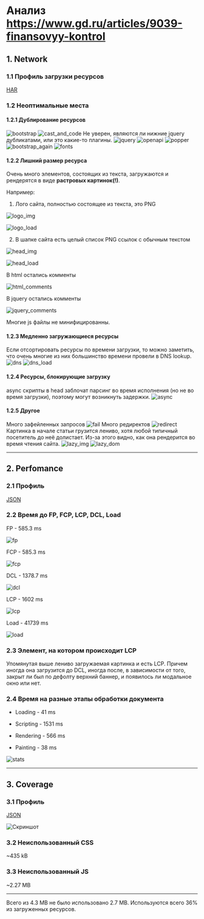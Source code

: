 # **Анализ https://www.gd.ru/articles/9039-finansovyy-kontrol**
## **1. Network**
### **1.1 Профиль загрузки ресурсов**
[HAR](./profiles/www.gd.ru.har)
### **1.2 Неоптимальные места**
#### **1.2.1 Дублирование ресурсов**
![bootstrap](./images/bootstrap.png)
![cast_and_code](./images/cast_and_code.png)
Не уверен, являются ли нижние jquery дубликатами, или это какие-то плагины.
![jquery](./images/jquery.png)
![openapi](./images/openapi.png)
![popper](./images/popper.png)
![bootstrap_again](./images/bootstrap_again.png)
![fonts](./images/fonts.png)
#### **1.2.2 Лишний размер ресурса**

Очень много элементов, состоящих из текста, загружаются и рендерятся в виде **растровых картинок(!)**.

Например:
1. Лого сайта, полностью состоящее из текста, это PNG

![logo_img](./images/logo_img.png)

![logo_load](./images/logo_load.png)

2. В шапке сайта есть целый список PNG ссылок с обычным текстом

![head_img](./images/head_img.png)

![head_load](./images/head_load.png)

В html остались комменты

![html_comments](./images/html_comments.png)

В jquery остались комменты

![jquery_comments](./images/jquery_comments.png)

Многие js файлы не минифицированны.

#### **1.2.3 Медленно загружающиеся ресурсы**

Если отсортировать ресурсы по времени загрузки, то можно заметить, что очень многие из них большинство времени провели в DNS lookup.
![dns](./images/dns.png)
![dns_load](./images/dns_load.png)

#### **1.2.4 Ресурсы, блокирующие загрузку**

async скрипты в head заблочат парсинг во время исполнения (но не во время загрузки), поэтому могут возникнуть задержки.
![async](./images/async.png)

#### **1.2.5 Другое**

Много зафейленных запросов
![fail](./images/fail.png)
Много редиректов
![redirect](./images/redirect.png)
Картинка в начале статьи грузится лениво, хотя любой типичный посетитель до неё долистает. Из-за этого видно, как она рендерится во время чтения сайта.
![lazy_img](./images/lazy_img.png)
![lazy_dom](./images/lazy_dom.png)

----------

## **2. Perfomance**
### **2.1 Профиль**

[JSON](./profiles/Coverage-20230618T201917.json)

### **2.2 Время до FP, FCP, LCP, DCL, Load**

FP - 585.3 ms

![fp](./images/fp.png)

FCP - 585.3 ms

![fcp](./images/fcp.png)

DCL - 1378.7 ms

![dcl](./images/dcl.png)

LCP - 1602 ms

![lcp](./images/lcp.png)

Load - 41739 ms

![load](./images/load.png)

### **2.3 Элемент, на котором происходит LCP**

Упомянутая выше лениво загружаемая картинка и есть LCP. Причем иногда она загрузится до DCL, иногда после, в зависимости от того, закрыт ли был по дефолту верхний баннер, и появилось ли модальное окно или нет.

### **2.4 Время на разные этапы обработки документа**

- Loading - 41 ms

- Scripting - 1531 ms

- Rendering - 566 ms

- Painting - 38 ms

![stats](./images/stats.png)

----------

## **3. Coverage**
### **3.1 Профиль**

[JSON](./profiles/Coverage-20230618T201917.json)

![Скриншот](./images/coverage.png)
### **3.2 Неиспользованный CSS**

~435 kB

### **3.3 Неиспользованный JS**

~2.27 MB

----------
Всего из 4.3 MB не было использовано 2.7 MB. Используются всего 36% из загруженных ресурсов.

